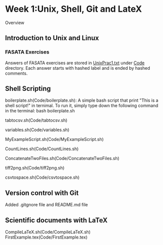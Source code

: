 # Week 1:Unix, Shell, Git and LateX

Overview

## Introduction to Unix and Linux
### FASATA Exercises
Answers of FASATA exercises are stored in [UnixPrac1.txt](Code/UnixPrac1.txt) under [Code](Code) directory. Each answer starts with hashed label and is ended by hashed comments.

## Shell Scripting
boilerplate.sh(Code/boilerplate.sh): A simple bash script that print "This is a shell script!" in ternimal. To run it, simply type down the following command in the terminal:
    bash boilerplate.sh

tabtocsv.sh(Code/tabtocsv.sh)

variables.sh(Code/variables.sh)

MyExampleScript.sh(Code/MyExampleScript.sh)

CountLines.sh(Code/CountLines.sh)

ConcatenateTwoFiles.sh(Code/ConcatenateTwoFiles.sh)

tiff2png.sh(Code/tiff2png.sh)

csvtospace.sh(Code/csvtospace.sh)

## Version control with Git
Added .gitgnore file and README.md file

## Scientific documents with LaTeX
CompileLaTeX.sh(Code/CompileLaTeX.sh)
FirstExample.tex(Code/FirstExample.tex)